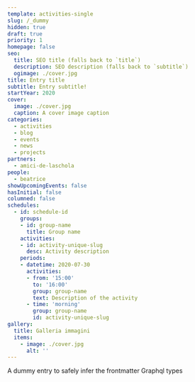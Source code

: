 ```yaml
---
template: activities-single
slug: /_dummy
hidden: true
draft: true
priority: 1
homepage: false
seo:
  title: SEO title (falls back to `title`)
  description: SEO description (falls back to `subtitle`)
  ogimage: ./cover.jpg
title: Entry title
subtitle: Entry subtitle!
startYear: 2020
cover:
  image: ./cover.jpg
  caption: A cover image caption
categories:
  - activities
  - blog
  - events
  - news
  - projects
partners:
  - amici-de-laschola
people:
  - beatrice
showUpcomingEvents: false
hasInitial: false
columned: false
schedules:
  - id: schedule-id
    groups:
    - id: group-name
      title: Group name
    activities:
    - id: activity-unique-slug
      desc: Activity description
    periods:
    - datetime: 2020-07-30
      activities:
      - from: '15:00'
        to: '16:00'
        group: group-name
        text: Description of the activity
      - time: 'morning'
        group: group-name
        id: activity-unique-slug
gallery:
  title: Galleria immagini
  items:
    - image: ./cover.jpg
      alt: ''
---
```


A dummy entry to safely infer the frontmatter Graphql types
